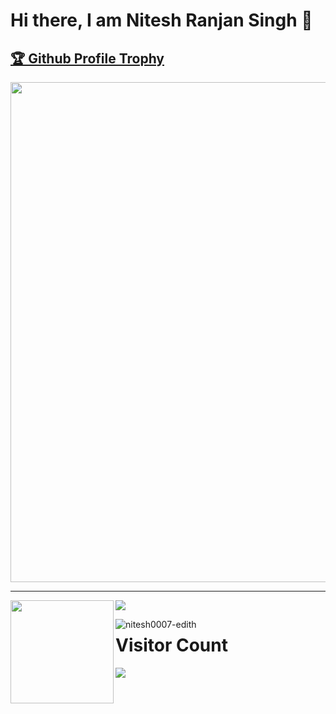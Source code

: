 # Hi there, I am Nitesh Ranjan Singh 👋
<a href="https://github.com/nitesh0007-edith/github-profile-trophy"><h2>🏆 Github Profile Trophy</h2></a>
<a href="https://github.com/ryo-ma/github-profile-trophy">
  <img width=800 src="https://github-profile-trophy.vercel.app/?username=nitesh0007-edith&column=7&layout=compact&theme=gruvbox&no-frame=true"/>
</a>

---

<div>
  <img height="165" align="left" src="https://github-readme-stats.vercel.app/api?username=nitesh0007-edith&layout=compact&theme=radical&count_private=true&include_all_commits=true" />
  <img src="https://github-readme-stats.vercel.app/api/top-langs/?username=nitesh0007-edith&layout=compact&theme=radical" />
<p><img align="left" src="https://github-readme-streak-stats.herokuapp.com/?user=nitesh0007-edith&layout=compact&theme=radical" alt="nitesh0007-edith" /></p>
</div>


# Visitor Count
<div>
<p align="left"> 
  <img src="https://profile-counter.glitch.me/nitesh0007-edith/count.svg" />
</p>
</div>

